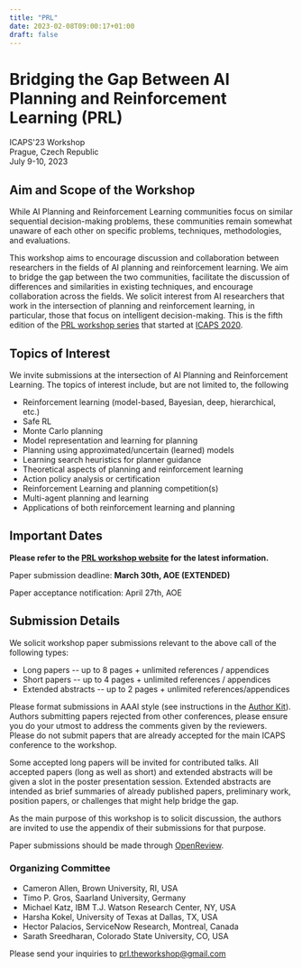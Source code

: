```yaml
---
title: "PRL"
date: 2023-02-08T09:00:17+01:00
draft: false
---
```



# Bridging the Gap Between AI Planning and Reinforcement Learning (PRL)

ICAPS'23 Workshop \
Prague, Czech Republic \
July 9-10, 2023

## Aim and Scope of the Workshop

While AI Planning and Reinforcement Learning communities focus on similar
sequential decision-making problems, these communities remain somewhat unaware
of each other on specific problems, techniques, methodologies, and evaluations.

This workshop aims to encourage discussion and collaboration between researchers in the fields of AI planning and reinforcement learning. 
We aim to bridge the gap between the two communities, facilitate the discussion of differences and similarities in existing techniques, and encourage collaboration across the fields. 
We solicit interest from AI researchers that work in the
intersection of planning and reinforcement learning, in particular, those that focus on intelligent decision-making. This is the fifth edition of the [PRL workshop series](https://prl-theworkshop.github.io/) that started at [ICAPS 2020](https://icaps20subpages.icaps-conference.org/workshops/prl/).

## Topics of Interest

We invite submissions at the intersection of AI Planning and Reinforcement Learning. The topics of interest include, but are not limited to, the following

* Reinforcement learning (model-based, Bayesian, deep, hierarchical, etc.)
* Safe RL
* Monte Carlo planning
* Model representation and learning for planning
* Planning using approximated/uncertain (learned) models
* Learning search heuristics for planner guidance
* Theoretical aspects of planning and reinforcement learning
* Action policy analysis or certification
* Reinforcement Learning and planning competition(s)
* Multi-agent planning and learning
* Applications of both reinforcement learning and planning 


## Important Dates

**Please refer to the [PRL workshop website](https://prl-theworkshop.github.io) for the latest information.**

Paper submission deadline: **March 30th, AOE (EXTENDED)**

Paper acceptance notification: April 27th, AOE 

## Submission Details


We solicit workshop paper submissions relevant to the above call of the following types:

 * Long papers -- up to 8 pages + unlimited references / appendices
 * Short papers -- up to 4 pages + unlimited references / appendices
 * Extended abstracts -- up to 2 pages + unlimited references/appendices 
 
Please format submissions in AAAI style (see instructions in the [Author Kit](https://www.aaai.org/Publications/Templates/AuthorKit23.zip)). Authors submitting papers rejected from other conferences, please ensure you do your utmost to address the comments given by the reviewers. Please do not submit papers that are already accepted for the main ICAPS conference to the workshop.


Some accepted long papers will be invited for contributed talks. All accepted papers (long as well as short) and extended abstracts will be given a slot in the poster
presentation session.  Extended abstracts are intended as brief summaries of already published papers,  preliminary work, position papers, or challenges that
might help bridge the gap.

As the main purpose of this workshop is to solicit discussion, the authors are
invited to use the appendix of their submissions for that purpose.


Paper submissions should be made through [OpenReview](https://openreview.net/group?id=PRL/2023/ICAPS).


### Organizing Committee

* Cameron Allen, Brown University, RI, USA 
* Timo P. Gros, Saarland University, Germany
* Michael Katz, IBM T.J. Watson Research Center, NY, USA
* Harsha Kokel, University of Texas at Dallas, TX, USA
* Hector Palacios, ServiceNow Research, Montreal, Canada
* Sarath Sreedharan, Colorado State University, CO, USA



Please send your inquiries to <prl.theworkshop@gmail.com>



